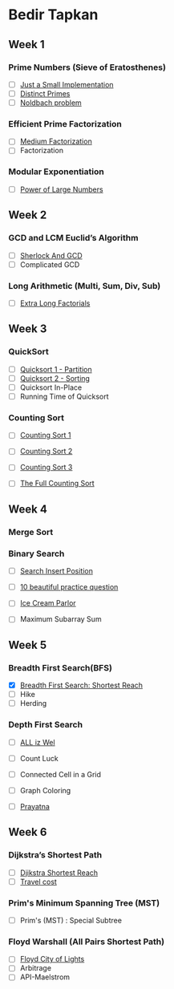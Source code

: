 # Bedir Tapkan

## Week 1
### Prime Numbers (Sieve of Eratosthenes)
- [ ] [Just a Small Implementation](https://github.com/NAU-ACM/ACM-ICPC-Lab-HW/blob/master/BedirT/Week1/sieve%20question.cpp)
- [ ] [Distinct Primes](https://github.com/NAU-ACM/ACM-ICPC-Lab-HW/blob/master/BedirT/Week1/AMR11E%20-%20Distinct%20Primes.cpp)
- [ ] [Noldbach problem](https://github.com/NAU-ACM/ACM-ICPC-Lab-HW/blob/master/BedirT/Week1/Noldbach%20problem.cpp)

### Efficient Prime Factorization
- [ ] [Medium Factorization](https://github.com/NAU-ACM/ACM-ICPC-Lab-HW/blob/master/BedirT/Week1/Medium%20Factorization.cpp)
- [ ] Factorization

### Modular Exponentiation
- [ ] [Power of Large Numbers](https://github.com/NAU-ACM/Competitive-Programming/blob/master/HackerRank/Practices/Math/PowerOfLargeNumbers.py)


## Week 2
### GCD and LCM Euclid’s Algorithm
- [ ] [Sherlock And GCD](https://github.com/NAU-ACM/ACM-ICPC-Lab-HW/blob/master/BedirT/Week2/Sherlock%20and%20GCD.cpp)
- [ ] Complicated GCD

### Long Arithmetic (Multi, Sum, Div, Sub)
- [ ] [Extra Long Factorials](https://github.com/NAU-ACM/ACM-ICPC-Lab-HW/blob/master/BedirT/Week2/Extra%20Long%20Factorial.cpp)


## Week 3
### QuickSort
- [ ] [Quicksort 1 - Partition](https://github.com/NAU-ACM/ACM-ICPC-Lab-HW/blob/master/BedirT/Week3/Quicksort%201%20-%20Partition.cpp)
- [ ] [Quicksort 2 - Sorting](https://github.com/NAU-ACM/ACM-ICPC-Lab-HW/blob/master/BedirT/Week3/Quicksort%202%20-%20Sorting.cpp)
- [ ] Quicksort In-Place
- [ ] Running Time of Quicksort

### Counting Sort
- [ ] [Counting Sort 1](https://github.com/NAU-ACM/ACM-ICPC-Lab-HW/blob/master/BedirT/Week3/Counting%20Sort%201.cpp)
- [ ] [Counting Sort 2](https://github.com/NAU-ACM/ACM-ICPC-Lab-HW/blob/master/BedirT/Week3/Counting%20Sort%202.cpp)
- [ ] [Counting Sort 3](https://github.com/NAU-ACM/ACM-ICPC-Lab-HW/blob/master/BedirT/Week3/Counting%20Sort%203.cpp)
- [ ] [The Full Counting Sort](https://github.com/NAU-ACM/ACM-ICPC-Lab-HW/blob/master/BedirT/Week3/CountingSort4.java)


## Week 4
### Merge Sort

### Binary Search
- [ ] [Search Insert Position](https://github.com/NAU-ACM/ACM-ICPC-Lab-HW/blob/master/BedirT/Week4/Search%20Insert%20Position.cpp)
- [ ] [10 beautiful practice question](https://github.com/NAU-ACM/ACM-ICPC-Lab-HW/tree/master/BedirT/Week4/Binary%20Search%20Shortlist)
- [ ] [Ice Cream Parlor](https://github.com/NAU-ACM/Competitive-Programming/blob/master/HackerRank/Practices/Algorithms/Search/Ice%20Cream%20Parlor.cpp)
- [ ] Maximum Subarray Sum


## Week 5
### Breadth First Search(BFS)
- [x] [Breadth First Search: Shortest Reach](https://github.com/NAU-ACM/ACM-ICPC-Lab-HW/blob/master/Nadide/Questions/breadthFirstSearchShortestPath.c)
- [ ] Hike
- [ ] Herding

### Depth First Search
- [ ] [ALL iz Wel](https://github.com/BedirT/Algorithms_and_DS/blob/master/Problems/Curriculum%20Q's/Week%205/ALLIZZWELL.cpp)
- [ ] Count Luck
- [ ] Connected Cell in a Grid
- [ ] Graph Coloring
- [ ] [Prayatna](https://github.com/BedirT/Algorithms_and_DS/blob/master/Problems/Curriculum%20Q's/Week%205/Prayatna.cpp)


## Week 6
### Dijkstra’s Shortest Path
- [ ] [Djikstra Shortest Reach](https://github.com/BedirT/Algorithms_and_DS/blob/master/Problems/HackerRank/Algorithms/Graph%20Theory/Dijkstra_Shortest%20Reach%202.cpp)
- [ ] [Travel cost](https://github.com/BedirT/Algorithms_and_DS/blob/master/Problems/Curriculum%20Q's/Week%205/TRVCOST%20-%20Travelling%20cost.cpp)

### Prim's Minimum Spanning Tree (MST)
- [ ] Prim's (MST) : Special Subtree

### Floyd Warshall (All Pairs Shortest Path)
- [ ] [Floyd City of Lights](https://github.com/BedirT/Algorithms_and_DS/blob/55529109113bccb9a55dd46306a13767edfb7a1b/Problems/HackerRank/Algorithms/Graph%20Theory/Floyd%20City%20of%20Blinding%20Lights.cpp)
- [ ] Arbitrage
- [ ] API-Maelstrom
